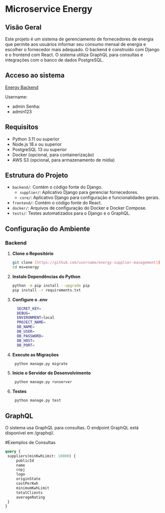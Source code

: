 # Microservice Energy

## Visão Geral

Este projeto é um sistema de gerenciamento de fornecedores de energia que permite aos usuários informar seu consumo mensal de energia e escolher o fornecedor mais adequado. O backend é construído com Django e o frontend com React. O sistema utiliza GraphQL para consultas e integrações com o banco de dados PostgreSQL.

## Acceso ao sistema

[Energy Backend](https://18.212.133.34/admin/)

Username:
- admin
Senha:
- admin123

## Requisitos

- Python 3.11 ou superior
- Node.js 18.x ou superior
- PostgreSQL 13 ou superior
- Docker (opcional, para containerização)
- AWS S3 (opcional, para armazenamento de mídia)

## Estrutura do Projeto

- `backend/`: Contém o código fonte do Django.
  - `supplier/`: Aplicativo Django para gerenciar fornecedores.
  - `core/`: Aplicativo Django para configuração e funcionalidades gerais.
- `frontend/`: Contém o código fonte do React.
- `docker/`: Arquivos de configuração do Docker e Docker Compose.
- `tests/`: Testes automatizados para o Django e o GraphQL.

## Configuração do Ambiente

### Backend

1. **Clone o Repositório**

   ```bash
   git clone [https://github.com/username/energy-supplier-management](https://github.com/MeninoNias/ms-energy).git
   cd ms=energy
   ```
2. **Instale Dependências do Python**
   ```bash
   python -m pip install --upgrade pip
   pip install -r requirements.txt
   ```
3. **Configure o .env**
   ```bash
     SECRET_KEY=
     DEBUG=
     ENVIRONMENT=local
     PROJECT_NAME=
     DB_NAME=
     DB_USER=
     DB_PASSWORD=
     DB_HOST=
     DB_PORT=
   ```
4. **Execute as Migrações**
   ```bash
    python manage.py migrate
   ```
5. **Inicie o Servidor de Desenvolvimento**
   ```bash
    python manage.py runserver
   ```
6. **Testes**
   ```bash
    python manage.py test
   ```

## GraphQL

O sistema usa GraphQL para consultas. O endpoint GraphQL está disponível em /graphql/.

#Exemplos de Consultas
   ```graphql
   query {
    suppliers(minKwhLimit: 10000) {
        publicId
        name
        cnpj
        logo
        originState
        costPerKwh
        minimumKwhLimit
        totalClients
        averageRating
    }
}
   ```
